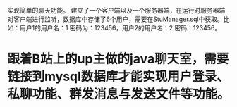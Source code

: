 实现简单的聊天功能。
建立了一个客户端以及一个服务器端，在运行时服务器端对客户端进行监听，数据库中存储了6个用户，需要在StuManager.sql中获取。比如：用户1的用户名：1 密码为：123456，用户2的用户名：2 密码：123456。
# 跟着B站上的up主做的java聊天室，需要链接到mysql数据库才能实现用户登录、私聊功能、群发消息与发送文件等功能。
